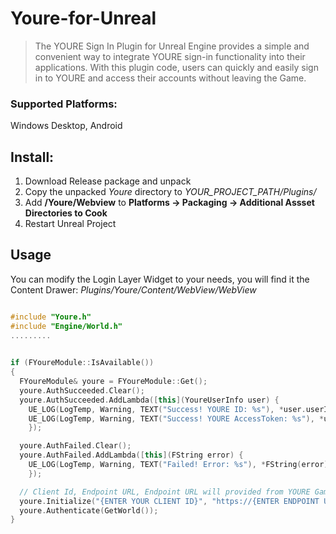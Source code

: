 # Youre-for-Unreal

> The YOURE Sign In Plugin for Unreal Engine provides a simple and convenient way to integrate YOURE sign-in functionality into their applications. With this plugin code, users can quickly and easily sign in to YOURE and access their accounts without leaving the Game.


### Supported Platforms: 
Windows Desktop, Android

## Install:
1. Download Release package and unpack
2. Copy the unpacked _Youre_ directory to _YOUR_PROJECT_PATH/Plugins/_
3. Add **/Youre/Webview** to **Platforms -> Packaging -> Additional Assset Directories to Cook**
3. Restart Unreal Project



## Usage 
You can modify the Login Layer Widget to your needs, you will find it the Content Drawer: _Plugins/Youre/Content/WebView/WebView_

```c++

#include "Youre.h"
#include "Engine/World.h"
.........
  

if (FYoureModule::IsAvailable())
{
  FYoureModule& youre = FYoureModule::Get();
  youre.AuthSucceeded.Clear();
  youre.AuthSucceeded.AddLambda([this](YoureUserInfo user) {
    UE_LOG(LogTemp, Warning, TEXT("Success! YOURE ID: %s"), *user.userId);
    UE_LOG(LogTemp, Warning, TEXT("Success! YOURE AccessToken: %s"), *user.accessToken);
    });

  youre.AuthFailed.Clear();
  youre.AuthFailed.AddLambda([this](FString error) {
    UE_LOG(LogTemp, Warning, TEXT("Failed! Error: %s"), *FString(error));
    });

  // Client Id, Endpoint URL, Endpoint URL will provided from YOURE Games
  youre.Initialize("{ENTER YOUR CLIENT ID}", "https://{ENTER ENDPOINT URL}", "https://{ENTER REDIRECT URL}");
  youre.Authenticate(GetWorld());
}
```
